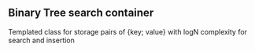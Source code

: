 ## Binary Tree search container

Templated class for storage pairs of {key; value} with logN complexity for search and insertion
